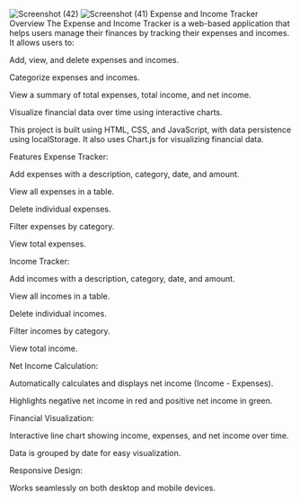 ![Screenshot (42)](https://github.com/user-attachments/assets/08453497-795b-47bd-ad1a-501f10856065)
![Screenshot (41)](https://github.com/user-attachments/assets/9385a86c-72f1-4af3-a52a-08c710ba9999)
Expense and Income Tracker
Overview
The Expense and Income Tracker is a web-based application that helps users manage their finances by tracking their expenses and incomes. It allows users to:

Add, view, and delete expenses and incomes.

Categorize expenses and incomes.

View a summary of total expenses, total income, and net income.

Visualize financial data over time using interactive charts.

This project is built using HTML, CSS, and JavaScript, with data persistence using localStorage. It also uses Chart.js for visualizing financial data.

Features
Expense Tracker:

Add expenses with a description, category, date, and amount.

View all expenses in a table.

Delete individual expenses.

Filter expenses by category.

View total expenses.

Income Tracker:

Add incomes with a description, category, date, and amount.

View all incomes in a table.

Delete individual incomes.

Filter incomes by category.

View total income.

Net Income Calculation:

Automatically calculates and displays net income (Income - Expenses).

Highlights negative net income in red and positive net income in green.

Financial Visualization:

Interactive line chart showing income, expenses, and net income over time.

Data is grouped by date for easy visualization.

Responsive Design:

Works seamlessly on both desktop and mobile devices.
